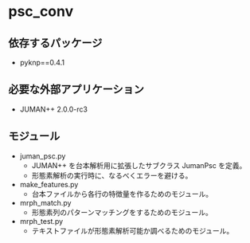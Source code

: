 # psc_conv

## 依存するパッケージ

- pyknp==0.4.1

## 必要な外部アプリケーション

- JUMAN++ 2.0.0-rc3

## モジュール

- juman_psc.py
    - JUMAN++ を台本解析用に拡張したサブクラス JumanPsc を定義。
    - 形態素解析の実行時に、なるべくエラーを避ける。
- make_features.py
    - 台本ファイルから各行の特徴量を作るためのモジュール。
- mrph_match.py
    - 形態素列のパターンマッチングをするためのモジュール。
- mrph_test.py
    - テキストファイルが形態素解析可能か調べるためのモジュール。
